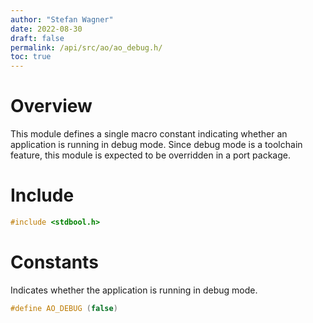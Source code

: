 ```yaml
---
author: "Stefan Wagner"
date: 2022-08-30
draft: false
permalink: /api/src/ao/ao_debug.h/
toc: true
---
```


# Overview

This module defines a single macro constant indicating whether an application is running in debug mode. Since debug mode is a toolchain feature, this module is expected to be overridden in a port package.

# Include

```c
#include <stdbool.h>
```

# Constants

Indicates whether the application is running in debug mode.

```c
#define AO_DEBUG (false)
```
